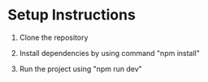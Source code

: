 # Setup Instructions

1. Clone the repository

2. Install dependencies by using command "npm install"

3. Run the project using "npm run dev"